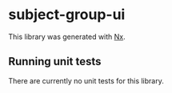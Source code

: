 # subject-group-ui

This library was generated with [Nx](https://nx.dev).

## Running unit tests

There are currently no unit tests for this library.

